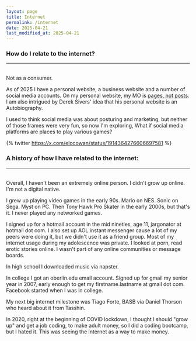 ```yaml
---
layout: page
title: Internet
permalink: /internet
date: 2025-04-21
last_modified_at: 2025-04-21
---
```

### How do I relate to the internet? 

---
<br>
Not as a consumer.

As of 2025 I have a personal website, a business website and a number of social media accounts.
On my personal website, my MO is [pages, not posts](/pagesnotposts).
I am also intrigued by Derek Sivers' idea that his personal website is an Autobiography.

I used to think social media was about posturing and marketing, but neither of those frames were very fun, so now I'm exploring, What if social media platforms are places to play various games?

{% twitter https://x.com/elocowan/status/1914364276606697581 %}
<br>
### A history of how I have related to the internet: 

---
<br>
Overall, I haven't been an extremely online person.
I didn't grow up online.
I'm not a digital native.

I grew up playing video games in the early 90s.
Mario on NES.
Sonic on Sega.
Myst on PC.
Then Tony Hawk Pro Skater in the early 2000s, but that's it.
I never played any networked games.

I signed up for a hotmail account in the mid nineties, age 11, jargonator at hotmail dot com.
I also set up AOL instant messenger cause a lot of my peers were doing it, but we didn't use it as a friend group.
Most of my internet usage during my adolescence was private.
I looked at porn, read erotic stories online.
I wasn't part of any online communities or message boards.

In high school I downloaded music via napster.

In college I got an oberlin.edu email account.
Signed up for gmail my senior year in 2007, early enough to get my firstname.lastname at gmail dot com.
Facebook started when I was in college.

My next big internet milestone was Tiago Forte, BASB via Daniel Thorson who heard about it from Tasshin.

In 2020, right at the beginning of COVID lockdown, I thought I should "grow up" and get a job coding, to make adult money, so I did a coding bootcamp, but I hated it.
This was seeing the internet as a way to make money.